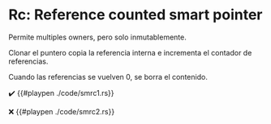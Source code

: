 # Rc: Reference counted smart pointer

Permite multiples owners, pero solo inmutablemente.

Clonar el puntero copia la referencia interna e incrementa el contador de referencias.

Cuando las referencias se vuelven 0, se borra el contenido.

✔️
{{#playpen ./code/smrc1.rs}}

❌
{{#playpen ./code/smrc2.rs}}
